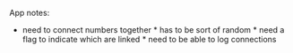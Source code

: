 App notes:
* need to connect numbers together 
		* has to be sort of random
		* need a flag to indicate which are linked
		* need to be able to log connections
